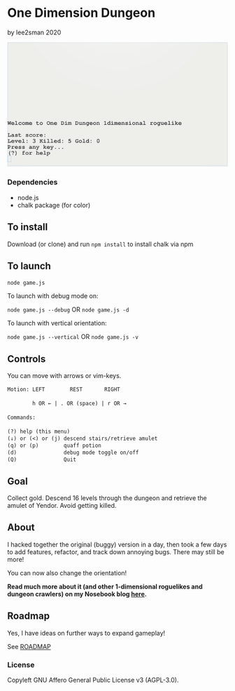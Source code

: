 # One Dimension Dungeon

by lee2sman 2020

![1 dim dungeon](1dimdungeon.gif)  

### Dependencies

- node.js
- chalk package (for color)

## To install

Download (or clone) and run ```npm install``` to install chalk via npm 

## To launch

```
node game.js
```

To launch with debug mode on:

```node game.js --debug``` OR ```node game.js -d```

To launch with vertical orientation:

```node game.js --vertical``` OR ```node game.js -v```

## Controls

You can move with arrows or vim-keys.

```
Motion: LEFT        REST       RIGHT

        h OR ← | . OR (space) | r OR →

Commands:

(?) help (this menu)
(↓) or (<) or (j) descend stairs/retrieve amulet
(q) or (p)        quaff potion
(d)               debug mode toggle on/off
(Q)               Quit
```

## Goal

Collect gold. Descend 16 levels through the dungeon and retrieve the amulet of Yendor. Avoid getting killed.

## About 

I hacked together the original (buggy) version in a day, then took a few days to add features, refactor, and track down annoying bugs. There may still be more!

You can now also change the orientation!

**Read much more about it (and other 1-dimensional roguelikes and dungeon crawlers) on my Nosebook blog [here](http://leetusman.com/nosebook/one-dimensional-dungeons).**

## Roadmap

Yes, I have ideas on further ways to expand gameplay!

See [ROADMAP](ROADMAP.md)

### License

Copyleft GNU Affero General Public License v3 (AGPL-3.0).
